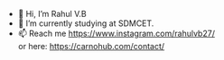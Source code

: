 - 👋 Hi, I’m Rahul V.B
- 🌱 I’m currently studying at SDMCET.
- 📫 Reach me https://www.instagram.com/rahulvb27/ <br /> or here: https://carnohub.com/contact/

<!---
r-vb/r-vb is a ✨ special ✨ repository because its `README.md` (this file) appears on your GitHub profile.
You can click the Preview link to take a look at your changes.
--->
